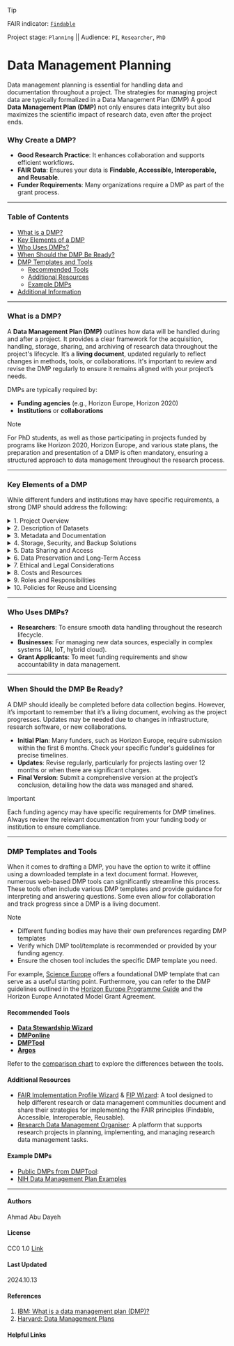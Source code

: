 >[!TIP]
> FAIR indicator: <code>[Findable]()</code>
> 
> Project stage: <code>Planning</code>  || Audience: <code>PI</code>, <code>Researcher</code>, <code>PhD</code>

# Data Management Planning

Data management planning is essential for handling data and documentation throughout a project. The strategies for managing project data are typically formalized in a Data Management Plan (DMP) 
A good **Data Management Plan (DMP)** not only ensures data integrity but also maximizes the scientific impact of research data, even after the project ends.

### Why Create a DMP?
- **Good Research Practice**: It enhances collaboration and supports efficient workflows.
- **FAIR Data**: Ensures your data is **Findable, Accessible, Interoperable, and Reusable**.
- **Funder Requirements**: Many organizations require a DMP as part of the grant process.

---

### Table of Contents

- [What is a DMP?](#what-is-a-dmp)
- [Key Elements of a DMP](#key-elements-of-a-dmp)
- [Who Uses DMPs?](#who-uses-dmps)
- [When Should the DMP Be Ready?](#when-should-the-dmp-be-ready)
- [DMP Templates and Tools](#dmp-templates-and-tools)
  - [Recommended Tools](#recommended-tools)
  - [Additional Resources](#additional-resources)
  - [Example DMPs](#example-dmps)
- [Additional Information](#authors)

---

### What is a DMP?

A **Data Management Plan (DMP)** outlines how data will be handled during and after a project.
It provides a clear framework for the acquisition, handling, storage, sharing, and archiving of research data throughout the project's lifecycle.
It’s a **living document**, updated regularly to reflect changes in methods, tools, or collaborations. It's important to review and revise the DMP regularly to ensure it remains aligned with your project’s needs.

DMPs are typically required by:
- **Funding agencies** (e.g., Horizon Europe, Horizon 2020)
- **Institutions** or **collaborations**

> [!Note]
> For PhD students, as well as those participating in projects funded by programs like Horizon 2020, Horizon Europe, and various state plans, the preparation and presentation of a DMP is often mandatory, ensuring a structured approach to data management throughout the research process.

---

### Key Elements of a DMP
While different funders and institutions may have specific requirements, a strong DMP should address the following:

<details>
  <summary>1. Project Overview</summary>
  Provide general information about the project, including its objectives and the types of data that will be generated and used. This section sets the stage for understanding the context and scope of data management needs.
</details>

<details>
  <summary>2. Description of Datasets</summary>
  Outline the types of data to be collected or generated. Specify the data sources, formats, volume, and whether the data will be static or dynamic. This helps in understanding the complexity of data management and storage needs.
</details>

<details>
  <summary>3. Metadata and Documentation</summary>
  Detail how the data will be described and documented. This includes metadata standards, ontologies, and naming conventions that will be followed to ensure data is well-documented and easily understandable for others who may use it in the future. Clear metadata helps in organizing and making the data discoverable and reusable.
</details>

<details>
  <summary>4. Storage, Security, and Backup Solutions</summary>
  Explain how the data will be stored, secured, and backed up during the project. Address questions about where the data will be stored (e.g., local servers, cloud storage), the frequency of backups, and the strategies for data protection against loss or breaches.
</details>

<details>
  <summary>5. Data Sharing and Access</summary>
  Describe how and when the data will be shared, including access policies. Explain where the data will be published (e.g., in repositories), the timeline for making the data accessible, and any restrictions on access, such as embargo periods or controlled access due to privacy concerns. Also, specify how others will be able to discover and reuse the data, ensuring compliance with FAIR principles (Findable, Accessible, Interoperable, Reusable).
</details>

<details>
  <summary>6. Data Preservation and Long-Term Access</summary>
  Outline the plans for long-term preservation and archiving of the data. Explain the steps that will be taken to ensure data is accessible after the project ends, including the repositories where it will be stored and how it will be maintained for future use. Considerations for the length of time data will be archived should also be included.
</details>

<details>
  <summary>7. Ethical and Legal Considerations</summary>
  Address any ethical or legal issues related to data management, such as privacy, confidentiality, intellectual property rights, and licenses. This section should also include how sensitive data, like personally identifiable information (PII), will be managed to comply with ethical standards and legal regulations.
</details>

<details>
  <summary>8. Costs and Resources</summary>
  Provide details about the resources needed for data management, including the cost of storage, tools, personnel, and infrastructure. Some funding agencies require an estimation of the budget necessary to ensure that data management processes are adequately supported.
</details>

<details>
  <summary>9. Roles and Responsibilities</summary>
  Define who is responsible for managing the data throughout the project. This may include identifying team members in charge of storage, documentation, security, and sharing. Clear assignment of responsibilities ensures that all data management tasks are properly executed.
</details>

<details>
  <summary>10. Policies for Reuse and Licensing</summary>
  Specify the conditions under which the data may be reused by other researchers. This includes defining any licensing terms, such as open data licenses or restrictions that apply to certain datasets.
</details>

---

### Who Uses DMPs?

- **Researchers**: To ensure smooth data handling throughout the research lifecycle.
- **Businesses**: For managing new data sources, especially in complex systems (AI, IoT, hybrid cloud).
- **Grant Applicants**: To meet funding requirements and show accountability in data management.

---

### When Should the DMP Be Ready?
A DMP should ideally be completed before data collection begins. However, it’s important to remember that it’s a living document, evolving as the project progresses. 
Updates may be needed due to changes in infrastructure, research software, or new collaborations.
- **Initial Plan**: Many funders, such as Horizon Europe, require submission within the first 6 months. Check your specific funder's guidelines for precise timelines.
- **Updates**: Revise regularly, particularly for projects lasting over 12 months or when there are significant changes.
- **Final Version**: Submit a comprehensive version at the project’s conclusion, detailing how the data was managed and shared.

> [!Important]
> Each funding agency may have specific requirements for DMP timelines. Always review the relevant documentation from your funding body or institution to ensure compliance.

---

### DMP Templates and Tools

When it comes to drafting a DMP, you have the option to write it offline using a downloaded template in a text document format. However, numerous web-based DMP tools can significantly streamline this process. 
These tools often include various DMP templates and provide guidance for interpreting and answering questions. Some even allow for collaboration and track progress since a DMP is a living document.

> [!Note]
> - Different funding bodies may have their own preferences regarding DMP templates
> - Verify which DMP tool/template is recommended or provided by your funding agency.
> - Ensure the chosen tool includes the specific DMP template you need.
>
> For example, [Science Europe](https://www.scienceeurope.org/our-priorities/open-science/research-data-management/) offers a foundational DMP template that can serve as a useful starting point.
> Furthermore, you can refer to the DMP guidelines outlined in the [Horizon Europe Programme Guide](https://ec.europa.eu/info/funding-tenders/opportunities/docs/2021-2027/horizon/guidance/programme-guide_horizon_en.pdf) and the Horizon Europe Annotated Model Grant Agreement.  

#### Recommended Tools
- [**Data Stewardship Wizard**](https://ds-wizard.org/)  
- [**DMPonline**](https://dmponline.dcc.ac.uk/)  
- [**DMPTool**](https://dmptool.org)  
- [**Argos**](https://argos.openaire.eu/splash/)

Refer to the [comparison chart](DMP-tools-comparision.md) to explore the differences between the tools.

#### Additional Resources
- [FAIR Implementation Profile Wizard](https://www.go-fair.org/how-to-go-fair/fair-implementation-profile/) & [FIP Wizard](https://fip-wizard.readthedocs.io/en/latest/about/about.html): A tool designed to help different research or data management communities document and share their strategies for implementing the FAIR principles (Findable, Accessible, Interoperable, Reusable).
- [Research Data Management Organiser](https://rdmorganiser.github.io/): A platform that supports research projects in planning, implementing, and managing research data management tasks.

#### Example DMPs
- [Public DMPs from DMPTool](https://dmptool.org/public_plans): 
- [NIH Data Management Plan Examples](https://sharing.nih.gov/data-management-and-sharing-policy/planning-and-budgeting-for-data-management-and-sharing/writing-a-data-management-and-sharing-plan#after)

---

#### Authors  
Ahmad Abu Dayeh  

#### License  
CC0 1.0 [Link](https://creativecommons.org/publicdomain/zero/1.0/?ref=chooser-v1)

#### Last Updated  
2024.10.13

#### References
1. [IBM: What is a data management plan (DMP)?](https://www.ibm.com/topics/data-management-plan)
2. [Harvard: Data Management Plans](https://datamanagement.hms.harvard.edu/plan-design/data-management-plans)

#### Helpful Links
